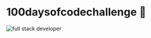 # 100daysofcodechallenge 🥳
![full stack developer](https://user-images.githubusercontent.com/49363662/199702934-d3f64806-6bf4-4f48-8360-741891505363.jpg)
